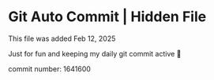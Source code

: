 # Git Auto Commit | Hidden File

This file was added Feb 12, 2025

Just for fun and keeping my daily git commit active 🤪

commit number: 1641600
